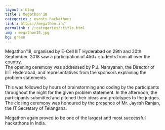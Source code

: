 ```yaml
---
layout : blog
title : Megathon'18
categories : events hackathons
link : https://megathon.in/
permalink : /:categories/:title.html
img : megathon18.jpg 
bg: green
---
```


Megathon’18, organised by E-Cell IIIT Hyderabad on 29th and 30th September, 2018 saw a participation of 450+ students from all over the country.  
The opening ceremony was addressed by P.J. Narayanan, the Director of IIIT Hyderabad, and representatives from the sponsors explaining the problem statements.

This was followed by hours of brainstorming and coding by the participants throughout the night for the given problem statement. In the afternoon, the participants submitted and pitched their ideas and prototypes to the judges.
The closing ceremony was honoured by the presence of Mr. Jayesh Ranjan, the IT Secretary of Telangana.

Megathon again proved to be one of the largest and most successful hackathons in India.
